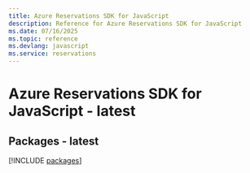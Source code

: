 ```yaml
---
title: Azure Reservations SDK for JavaScript
description: Reference for Azure Reservations SDK for JavaScript
ms.date: 07/16/2025
ms.topic: reference
ms.devlang: javascript
ms.service: reservations
---
```

# Azure Reservations SDK for JavaScript - latest
## Packages - latest
[!INCLUDE [packages](reservations-index.md)]
